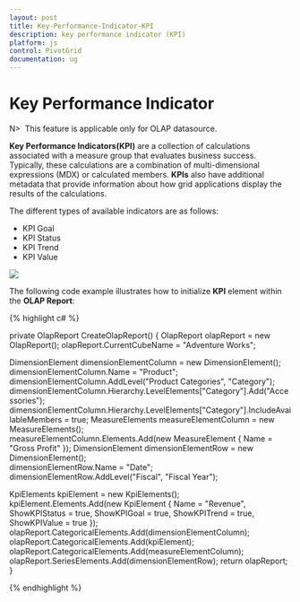 ```yaml
---
layout: post
title: Key-Performance-Indicator-KPI
description: key performance indicator (KPI)
platform: js
control: PivotGrid
documentation: ug
---
```


# Key Performance Indicator 

N>  This feature is applicable only for OLAP datasource.

**Key Performance Indicators(KPI)** are a collection of calculations associated with a measure group that evaluates business success. Typically, these calculations are a combination of multi-dimensional expressions (MDX) or calculated members. **KPIs** also have additional metadata that provide information about how grid applications display the results of the calculations.

The different types of available indicators are as follows:

  * KPI Goal
  * KPI Status
  * KPI Trend
  * KPI Value

![]("/js/PivotGrid/Key-Performance-Indicator-KPI_images/Key-Performance-Indicator-KPI_img1.png") 

The following code example illustrates how to initialize **KPI** element within the **OLAP Report**:

{% highlight c# %}

private OlapReport CreateOlapReport()
{
   OlapReport olapReport = new OlapReport();
   olapReport.CurrentCubeName = "Adventure Works";

   DimensionElement dimensionElementColumn = new DimensionElement();
   dimensionElementColumn.Name = "Product";
   dimensionElementColumn.AddLevel("Product Categories", "Category");             
   dimensionElementColumn.Hierarchy.LevelElements["Category"].Add("Accessories");           
   dimensionElementColumn.Hierarchy.LevelElements["Category"].IncludeAvailableMembers = true;
   MeasureElements measureElementColumn = new MeasureElements();      
   measureElementColumn.Elements.Add(new MeasureElement { Name = "Gross Profit" });
   DimensionElement dimensionElementRow = new DimensionElement();           
   dimensionElementRow.Name = "Date";
   dimensionElementRow.AddLevel("Fiscal", "Fiscal Year");

   KpiElements kpiElement = new KpiElements();
   kpiElement.Elements.Add(new KpiElement { Name = "Revenue", ShowKPIStatus = true, ShowKPIGoal = true, ShowKPITrend = true, ShowKPIValue = true });
   olapReport.CategoricalElements.Add(dimensionElementColumn);
   olapReport.CategoricalElements.Add(kpiElement);
   olapReport.CategoricalElements.Add(measureElementColumn);
   olapReport.SeriesElements.Add(dimensionElementRow);
   return olapReport;
}

{% endhighlight %}



